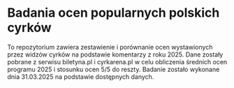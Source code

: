 # Badania ocen popularnych polskich cyrków

To repozytorium zawiera zestawienie i porównanie ocen wystawionych przez widzów cyrków na podstawie komentarzy z roku 2025.
Dane zostały pobrane z serwisu biletyna.pl i cyrkarena.pl w celu obliczenia średnich ocen programu 2025 i stosunku ocen 5/5 do reszty.
Badanie zostało wykonane dnia 31.03.2025 na podstawie dostępnych danych.  
